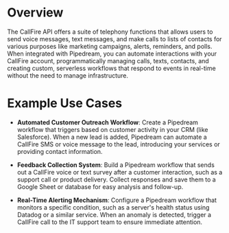# Overview

The CallFire API offers a suite of telephony functions that allows users to send voice messages, text messages, and make calls to lists of contacts for various purposes like marketing campaigns, alerts, reminders, and polls. When integrated with Pipedream, you can automate interactions with your CallFire account, programmatically managing calls, texts, contacts, and creating custom, serverless workflows that respond to events in real-time without the need to manage infrastructure.

# Example Use Cases

- **Automated Customer Outreach Workflow**: Create a Pipedream workflow that triggers based on customer activity in your CRM (like Salesforce). When a new lead is added, Pipedream can automate a CallFire SMS or voice message to the lead, introducing your services or providing contact information.

- **Feedback Collection System**: Build a Pipedream workflow that sends out a CallFire voice or text survey after a customer interaction, such as a support call or product delivery. Collect responses and save them to a Google Sheet or database for easy analysis and follow-up.

- **Real-Time Alerting Mechanism**: Configure a Pipedream workflow that monitors a specific condition, such as a server's health status using Datadog or a similar service. When an anomaly is detected, trigger a CallFire call to the IT support team to ensure immediate attention.
